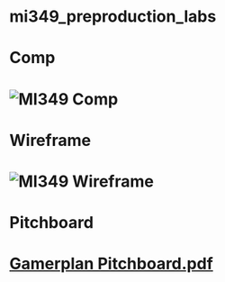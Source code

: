# mi349_preproduction_labs

<h1> Comp <h1> 

![MI349 Comp](https://user-images.githubusercontent.com/74161725/135481336-c1c73712-e638-4549-bc4f-01a95d2caeee.PNG)
  
  
  <h1> Wireframe <h1> 
    
   ![MI349 Wireframe](https://user-images.githubusercontent.com/74161725/135481884-2235f054-0d03-4a58-98b9-2a481e5c32b9.PNG)
   
    
 <h1> Pitchboard <h1> 
      
 [Gamerplan Pitchboard.pdf](https://github.com/chives02/mi349_preproduction_labs/files/7260931/Gamerplan.Pitchboard.pdf)

